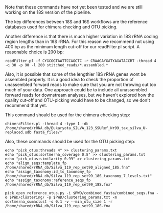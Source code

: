 Note that these commands have not yet been tested and we are still working on the 18S version of the pipeline.

The key differences between 18S and 16S workflows are the reference databases used for chimera checking and OTU picking. 

Another difference is that there is much higher variation in 18S rRNA coding region lengths than in 16S rRNA. For this reason we recommend not using 400 bp as the minimum length cut-off for our readFilter.pl script. A reasonable choice is 200 bp:

    readFilter.pl -f CYGCGGTAATTCCAGCTC -r CRAAGAYGATYAGATACCRT -thread 4 -q 30 -p 90 -l 200 stitched_reads/*.assembled.*

Also, it is possible that some of the lengthier 18S rRNA genes wont be assembled properly. It is a good idea to check the proportion of unassembled forward reads to make sure that you are not throwing out too much of your data. One approach could be to include all unassembled forward reads for downstream analyses, but we haven't explored how the quality cut-off and OTU-picking would have to be changed, so we don't recommend that yet.

This command should be used for the chimera checking step:

    chimeraFilter.pl -thread 4 -type 1 -db /home/shared/rRNA_db/Eukaryota_SILVA_123_SSURef_Nr99_tax_silva_U-replaced.udb fasta_files/*

Also, these commands should be used for the OTU picking step:

    echo "pick_otus:threads 4" >> clustering_params.txt
    echo "pick_otus:sortmerna_coverage 0.8" >> clustering_params.txt
    echo "pick_otus:similarity 0.99" >> clustering_params.txt
    echo "align_seqs:template_fp /home/shared/rRNA_db/Silva_119_rep_set90_aligned_18S.fna"
    echo "assign_taxonomy:id_to_taxonomy_fp /home/shared/rRNA_db/Silva_119_rep_set99_18S_taxonomy_7_levels.txt"
    echo "assign_taxonomy:reference_seqs_fp /home/shared/rRNA_db/Silva_119_rep_set99_18S.fna"

    pick_open_reference_otus.py -i $PWD/combined_fasta/combined_seqs.fna -o $PWD/clustering/ -p $PWD/clustering_params.txt -m sortmerna_sumaclust -s 0.1 -v --min_otu_size 1 -r /home/shared/rRNA_db/Silva_119_rep_set99_18S.fna
